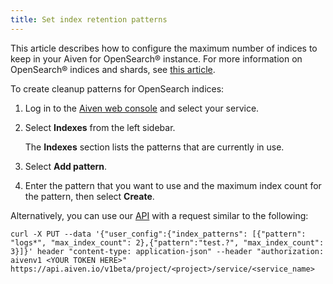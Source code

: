 ```yaml
---
title: Set index retention patterns
---
```


This article describes how to configure the maximum number of indices to
keep in your Aiven for OpenSearch® instance. For more information on
OpenSearch® indices and shards, see
[this article](/docs/products/opensearch/concepts/indices).

To create cleanup patterns for OpenSearch indices:

1.  Log in to the [Aiven web console](https://console.aiven.io) and
    select your service.

2.  Select **Indexes** from the left sidebar.

    The **Indexes** section lists the patterns that are currently in
    use.

3.  Select **Add pattern**.

4.  Enter the pattern that you want to use and the maximum index count
    for the pattern, then select **Create**.

Alternatively, you can use our [API](https://api.aiven.io/doc/) with a
request similar to the following:

``` 
curl -X PUT --data '{"user_config":{"index_patterns": [{"pattern": "logs*", "max_index_count": 2},{"pattern":"test.?", "max_index_count": 3}]}' header "content-type: application-json" --header "authorization: aivenv1 <YOUR TOKEN HERE>" https://api.aiven.io/v1beta/project/<project>/service/<service_name>
```
